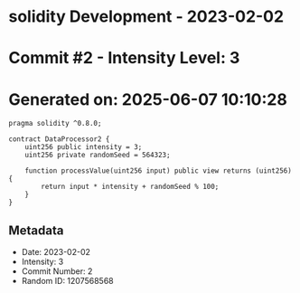 ﻿# solidity Development - 2023-02-02
# Commit #2 - Intensity Level: 3
# Generated on: 2025-06-07 10:10:28
```solidity
pragma solidity ^0.8.0;

contract DataProcessor2 {
    uint256 public intensity = 3;
    uint256 private randomSeed = 564323;

    function processValue(uint256 input) public view returns (uint256) {
        return input * intensity + randomSeed % 100;
    }
}
```
## Metadata
- Date: 2023-02-02
- Intensity: 3
- Commit Number: 2
- Random ID: 1207568568
